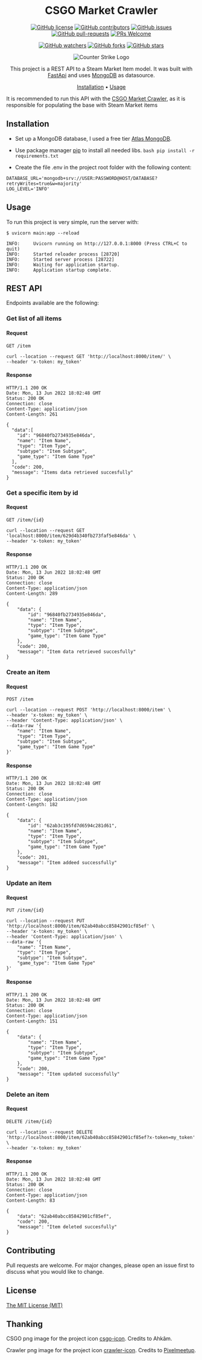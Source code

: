 <!-- markdownlint-configure-file {
  "MD013": {
    "code_blocks": false,
    "tables": false
  },
  "MD033": false,
  "MD041": false
} -->

<div align="center">

# CSGO Market Crawler

[![GitHub license](https://img.shields.io/github/license/ew3g/csgo-market-api.svg)](https://github.com/ew3g/csgo-market-api/blob/main/LICENSE)
[![GitHub contributors](https://img.shields.io/github/contributors/ew3g/csgo-market-api.svg)](https://github.com/ew3g/csgo-market-api/graphs/contributors/)
[![GitHub issues](https://img.shields.io/github/issues/ew3g/csgo-market-api.svg)](https://github.com/ew3g/csgo-market-api/issues/)
[![GitHub pull-requests](https://img.shields.io/github/issues-pr/ew3g/csgo-market-api.svg)](https://gitHub.com/ew3g/csgo-market-api/pulls/)
[![PRs Welcome](https://img.shields.io/badge/PRs-welcome-brightgreen.svg?style=flat-square)](http://makeapullrequest.com)

[![GitHub watchers](https://img.shields.io/github/watchers/ew3g/csgo-market-api.svg?style=social&label=Watch)](https://github.com/ew3g/csgo-market-api/watchers/)
[![GitHub forks](https://img.shields.io/github/forks/ew3g/csgo-market-api.svg?style=social&label=Fork)](https://gitHub.com/ew3g/csgo-market-api/network/)
[![GitHub stars](https://img.shields.io/github/stars/ew3g/csgo-market-api.svg?style=social&label=Star)](https://gitHub.com/ew3g/csgo-market-api/stargazers/)

![Counter Strike Logo](https://github.com/ew3g/csgo-market-api/blob/main/csgo-icon.png?raw=true "Sample inline image")

This project is a REST API to a Steam Market Item model. It was built with [FastApi](https://fastapi.tiangolo.com) and uses [MongoDB](https://www.mongodb.com/) as datasource.
<!-- https://github.com/bbc/REST-API-example/blob/master/README.md -->
[Installation](#installation) • [Usage](#usage)
</div>

It is recommended to run this API with the [CSGO Market Crawler](https://github.com/ew3g/csgo-market-crawler), as it is responsible for populating the base with Steam Market items
## Installation
- Set up a MongoDB database, I used a free tier [Atlas MongoDB](https://www.mongodb.com/atlas/database).
- Use package manager [pip](https://pip.pypa.io/en/stable/) to install all needed libs.
```bash pip install -r requirements.txt```

- Create the file .env in the project root folder with the following content:

```
DATABASE_URL='mongodb+srv://USER:PASSWORD@HOST/DATABASE?retryWrites=true&w=majority'
LOG_LEVEL='INFO'
```  

## Usage
To run this project is very simple, run the server with: 
```
$ uvicorn main:app --reload

INFO:     Uvicorn running on http://127.0.0.1:8000 (Press CTRL+C to quit)
INFO:     Started reloader process [28720]
INFO:     Started server process [28722]
INFO:     Waiting for application startup.
INFO:     Application startup complete.
```

## REST API
Endpoints available are the following:

### Get list of all items

#### Request
`GET /item`

    curl --location --request GET 'http://localhost:8000/item/' \
    --header 'x-token: my_token'

#### Response
    HTTP/1.1 200 OK
    Date: Mon, 13 Jun 2022 18:02:48 GMT
    Status: 200 OK
    Connection: close
    Content-Type: application/json
    Content-Length: 261

    {
      "data":[
        "id": "96840fb2734935e846da",
        "name": "Item Name",
        "type": "Item Type",
        "subtype": "Item Subtype",
        "game_type": "Item Game Type"
      ],
      "code": 200,
      "message": "Items data retrieved succesfully"
    }

### Get a specific item by id

#### Request
`GET /item/{id}`

    curl --location --request GET 'localhost:8000/item/629d4b340fb273faf5e846da' \
    --header 'x-token: my_token'

#### Response
    HTTP/1.1 200 OK
    Date: Mon, 13 Jun 2022 18:02:48 GMT
    Status: 200 OK
    Connection: close
    Content-Type: application/json
    Content-Length: 289

    {
        "data": {
            "id": "96840fb2734935e846da",
            "name": "Item Name",
            "type": "Item Type",
            "subtype": "Item Subtype",
            "game_type": "Item Game Type"
        },
        "code": 200,
        "message": "Item data retrieved succesfully"
    }

### Create an item

#### Request
`POST /item`

    curl --location --request POST 'http://localhost:8000/item' \
    --header 'x-token: my_token' \
    --header 'Content-Type: application/json' \
    --data-raw '{
        "name": "Item Name",
        "type": "Item Type",
        "subtype": "Item Subtype",
        "game_type": "Item Game Type"
    }'

#### Response
    HTTP/1.1 200 OK
    Date: Mon, 13 Jun 2022 18:02:48 GMT
    Status: 200 OK
    Connection: close
    Content-Type: application/json
    Content-Length: 182

    {
        "data": {
            "id": "62ab3c195fd7d6594c281d61",
            "name": "Item Name",
            "type": "Item Type",
            "subtype": "Item Subtype",
            "game_type": "Item Game Type"
        },
        "code": 201,
        "message": "Item addeed successfully"
    }

### Update an item

#### Request
`PUT /item/{id}`

    curl --location --request PUT 'http://localhost:8000/item/62ab40abcc85842901cf85ef' \
    --header 'x-token: my_token' \
    --header 'Content-Type: application/json' \
    --data-raw '{
        "name": "Item Name",
        "type": "Item Type",
        "subtype": "Item Subtype",
        "game_type": "Item Game Type"
    }'

#### Response
    HTTP/1.1 200 OK
    Date: Mon, 13 Jun 2022 18:02:48 GMT
    Status: 200 OK
    Connection: close
    Content-Type: application/json
    Content-Length: 151

    {
        "data": {
            "name": "Item Name",
            "type": "Item Type",
            "subtype": "Item Subtype",
            "game_type": "Item Game Type"
        },
        "code": 200,
        "message": "Item updated successfully"
    }

### Delete an item

#### Request
`DELETE /item/{id}`

    curl --location --request DELETE 'http://localhost:8000/item/62ab40abcc85842901cf85ef?x-token=my_token' \
    --header 'x-token: my_token'

#### Response
    HTTP/1.1 200 OK
    Date: Mon, 13 Jun 2022 18:02:48 GMT
    Status: 200 OK
    Connection: close
    Content-Type: application/json
    Content-Length: 83

    {
        "data": "62ab40abcc85842901cf85ef",
        "code": 200,
        "message": "Item deleted succesfully"
    }


## Contributing
Pull requests are welcome. For major changes, please open an issue first to discuss what you would like to change.

## License
[The MIT License (MIT)](https://mit-license.org/)

## Thanking
CSGO png image for the project icon [csgo-icon](https://www.freeiconspng.com/img/42849). Credits to Ahkâm.

Crawler png image for the project icon [crawler-icon](https://www.flaticon.com/free-icon/web_1792126). Credits to [Pixelmeetup](https://www.flaticon.com/authors/pixelmeetup).